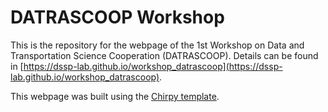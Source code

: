 # DATRASCOOP Workshop

This is the repository for the webpage of the 1st Workshop on Data and Transportation Science Cooperation (DATRASCOOP). Details can be found in [https://dssp-lab.github.io/workshop_datrascoop](https://dssp-lab.github.io/workshop_datrascoop).

This webpage was built using the [Chirpy template](https://github.com/cotes2020/jekyll-theme-chirpy).



